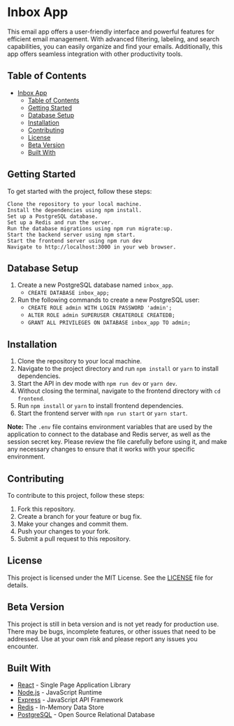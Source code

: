 # Inbox App

This email app offers a user-friendly interface and powerful features for efficient email management. With advanced filtering, labeling, and search capabilities, you can easily organize and find your emails. Additionally, this app offers seamless integration with other productivity tools.

## Table of Contents

- [Inbox App](#inbox-app)
  - [Table of Contents](#table-of-contents)
  - [Getting Started](#getting-started)
  - [Database Setup](#database-setup)
  - [Installation](#installation)
  - [Contributing](#contributing)
  - [License](#license)
  - [Beta Version](#beta-version)
  - [Built With](#built-with)

## Getting Started

To get started with the project, follow these steps:

    Clone the repository to your local machine.
    Install the dependencies using npm install.
    Set up a PostgreSQL database.
    Set up a Redis and run the server.
    Run the database migrations using npm run migrate:up.
    Start the backend server using npm start.
    Start the frontend server using npm run dev
    Navigate to http://localhost:3000 in your web browser.

## Database Setup

1. Create a new PostgreSQL database named `inbox_app`.
   - `CREATE DATABASE inbox_app;`
2. Run the following commands to create a new PostgreSQL user:
   - `CREATE ROLE admin WITH LOGIN PASSWORD 'admin';`
   - `ALTER ROLE admin SUPERUSER CREATEROLE CREATEDB;`
   - `GRANT ALL PRIVILEGES ON DATABASE inbox_app TO admin;`

## Installation

1. Clone the repository to your local machine.
2. Navigate to the project directory and run `npm install` or `yarn` to install dependencies.
3. Start the API in dev mode with `npm run dev` or `yarn dev`.
4. Without closing the terminal, navigate to the frontend directory with `cd frontend`.
5. Run `npm install` or `yarn` to install frontend dependencies.
6. Start the frontend server with `npm run start` or `yarn start`.

**Note:** The `.env` file contains environment variables that are used by the application to connect to the database and Redis server, as well as the session secret key. Please review the file carefully before using it, and make any necessary changes to ensure that it works with your specific environment.

## Contributing

To contribute to this project, follow these steps:

1. Fork this repository.
2. Create a branch for your feature or bug fix.
3. Make your changes and commit them.
4. Push your changes to your fork.
5. Submit a pull request to this repository.

## License

This project is licensed under the MIT License. See the [LICENSE](LICENSE) file for details.

## Beta Version

This project is still in beta version and is not yet ready for production use. There may be bugs, incomplete features, or other issues that need to be addressed. Use at your own risk and please report any issues you encounter.

## Built With

- [React](https://reactjs.org/) - Single Page Application Library
- [Node.js](https://nodejs.org) - JavaScript Runtime
- [Express](https://expressjs.com/) - JavaScript API Framework
- [Redis](https://redis.io/) - In-Memory Data Store
- [PostgreSQL](https://www.postgresql.org/) - Open Source Relational Database
